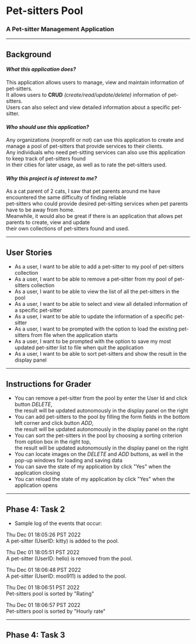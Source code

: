 # Pet-sitters Pool
### A Pet-sitter Management Application
***
## Background
#### *What this application does?*
This application allows users to manage, view and maintain information of pet-sitters.  
It allows users to **CRUD** *(create/read/update/delete)* information of pet-sitters.  
Users can also select and view detailed information about a specific pet-sitter.
#### *Who should use this application?*
Any organizations (nonprofit or not) can use this application to create and manage a pool of pet-sitters that provide 
services to their clients.  
Any individuals who need pet-sitting services can also use this application to keep track of pet-sitters found   
in their cities for later usage, as well as to rate the pet-sitters used.

#### *Why this project is of interest to me?*
As a cat parent of 2 cats, I saw that pet parents around me have encountered the same difficulty of finding reliable  
pet-sitters who could provide desired pet-sitting services when pet parents have to be away from home.   
Meanwhile, it would also be great if there is an application that allows pet parents to create, view and update   
their own collections of pet-sitters found and used.
***
## User Stories
- As a user, I want to be able to add a pet-sitter to my pool of pet-sitters collection
- As a user, I want to be able to remove a pet-sitter from my pool of pet-sitters collection
- As a user, I want to be able to view the list of all the pet-sitters in the pool
- As a user, I want to be able to select and view all detailed information of a specific pet-sitter
- As a user, I want to be able to update the information of a specific pet-sitter 
- As a user, I want to be prompted with the option to load the existing pet-sitters from file when the application starts
- As a user, I want to be prompted with the option to save my most updated pet-sitter list to file when quit the application
- As a user, I want to be able to sort pet-sitters and show the result in the display panel
***
## Instructions for Grader
- You can remove a pet-sitter from the pool by enter the User Id and click button *DELETE*,  
the result will be updated autonomously in the display panel on the right
- You can add pet-sitters to the pool by filling the form fields in the bottom left corner and click button *ADD*,  
the result will be updated autonomously in the display panel on the right
- You can sort the pet-sitters in the pool by choosing a sorting criterion from option box in the right top,  
the result will be updated autonomously in the display panel on the right
- You can locate images on the *DELETE* and *ADD* buttons, as well in the pop-up windows for loading and saving data
- You can save the state of my application by click "Yes" when the application closing
- You can reload the state of my application by click "Yes" when the application opens
***
## Phase 4: Task 2
- Sample log of the events that occur:

Thu Dec 01 18:05:26 PST 2022  
A pet-sitter (UserID: kitty) is added to the pool.

Thu Dec 01 18:05:51 PST 2022  
A pet-sitter (UserID: hello) is removed from the pool.

Thu Dec 01 18:06:48 PST 2022   
A pet-sitter (UserID: moo911) is added to the pool.

Thu Dec 01 18:06:51 PST 2022   
Pet-sitters pool is sorted by "Rating"

Thu Dec 01 18:06:57 PST 2022   
Pet-sitters pool is sorted by "Hourly rate"

***
## Phase 4: Task 3



